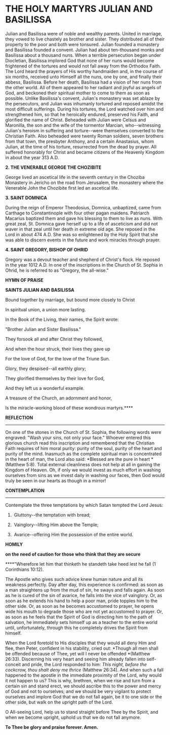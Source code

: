 # THE HOLY MARTYRS JULIAN AND BASILISSA

Julian and Basilissa were of noble and wealthy parents. United in marriage, they vowed to live chastely as brother and sister. They distributed all of their property to the poor and both were tonsured. Julian founded a monastery and Basilissa founded a convent. Julian had about ten-thousand monks and Basilissa about a thousand nuns. When a terrible persecution began under Diocletian, Basilissa implored God that none of her nuns would become frightened of the tortures and would not fall away from the Orthodox Faith. The Lord heard the prayers of His worthy handmaiden and, in the course of six months, received unto Himself all the nuns, one by one, and finally their abbess, Basilissa. Before her death, Basilissa had a vision of her nuns from the other world. All of them appeared to her radiant and joyful as angels of God, and beckoned their spiritual mother to come to them as soon as possible. Unlike Basilissa's convent, Julian's monastery was set ablaze by the persecutors, and Julian was inhumanly tortured and reposed amidst the most difficult sufferings. During his tortures, the Lord watched over him and strengthened him, so that he heroically endured, preserved his Faith, and glorified the name of Christ. Beheaded with Julian were Celsus and Maronilla, the son and the wife of the tormentor Marcian, who--witnessing Julian's heroism in suffering and torture--were themselves converted to the Christian Faith. Also beheaded were twenty Roman soldiers, seven brothers from that town, the presbyter Anthony, and a certain Anastasius, whom Julian, at the time of his torture, resurrected from the dead by prayer. All suffered honorably for Christ and became citizens of the Heavenly Kingdom in about the year 313 A.D.

**2. THE VENERABLE GEORGE THE CHOZIBITE**

George lived an ascetical life in the seventh century in the Choziba Monastery in Jericho on the road from Jerusalem, the monastery where the Venerable John the Chozibite first led an ascetical life.

**3. SAINT DOMNICA**

During the reign of Emperor Theodosius, Domnica, unbaptized, came from Carthage to Constantinople with four other pagan maidens. Patriarch Macarius baptized them and gave his blessing to them to live as nuns. With great zeal, St. Domnica gave herself up to a life of asceticism and did not waver in that zeal until her death in extreme old age. She reposed in the Lord in about 474 A.D. She was so enlightened by the Holy Spirit that she was able to discern events in the future and work miracles through prayer.

**4. SAINT GREGORY, BISHOP OF OHRID**

Gregory was a devout teacher and shepherd of Christ's flock. He reposed in the year 1012 A.D. In one of the inscriptions in the Church of St. Sophia in Ohrid, he is referred to as "Gregory, the all-wise."



**HYMN OF PRAISE**

**SAINTS JULIAN AND BASILISSA**

Bound together by marriage, but bound more closely to Christ

In spiritual union, a union more lasting.

In the Book of the Living, their names, the Spirit wrote:

"Brother Julian and Sister Basilissa."

They forsook all and after Christ they followed,

And when the hour struck, their lives they gave up

For the love of God, for the love of the Triune Sun.

Glory, they despised--all earthly glory;

They glorified themselves by their love for God,

And they left us a wonderful example.

A treasure of the Church, an adornment and honor,

Is the miracle-working blood of these wondrous martyrs.****

**REFLECTION**

****
On one of the stones in the Church of St. Sophia, the following words were engraved: "Wash your sins, not only your face." Whoever entered this glorious church read this inscription and remembered that the Christian Faith requires of him moral purity: purity of the soul, purity of the heart and purity of the mind. Inasmuch as the complete spiritual man is concentrated in the heart of man, the Lord also said: *Blessed are the pure in heart *(Matthew 5:8). Total external cleanliness does not help at all in gaining the Kingdom of Heaven. Oh, if only we would invest as much effort in washing ourselves from sins as we invest daily in washing our faces, then God would truly be seen in our hearts as though in a mirror!



**CONTEMPLATION**

****

Contemplate the three temptations by which Satan tempted the Lord Jesus:

1.  Gluttony--the temptation with bread;

1.  Vainglory--lifting Him above the Temple;

1.  Avarice--offering Him the possession of the entire world.


**HOMILY**



**on the need of caution for those who think that they are secure**

****"Wherefore let him that thinketh he standeth take heed lest he fall (1 Corinthians 10:12).

The Apostle who gives such advice knew human nature and all its weakness perfectly. Day after day, this experience is confirmed: as soon as a man straightens up from the mud of sin, he sways and falls again. As soon as he is cured of the sin of avarice, he falls into the vice of vainglory. Or, as soon as he extends his hand to help a poor man, pride topples him to the other side. Or, as soon as he becomes accustomed to prayer, he opens wide his mouth to degrade those who are not yet accustomed to prayer. Or, as soon as he feels that the Spirit of God is directing him to the path of salvation, he immediately sets himself up as a teacher to the entire world until, unfortunately, through this he completely drives the Spirit from himself.

When the Lord foretold to His disciples that they would all deny Him and flee, then Peter, confident in his stability, cried out: *Though all men shall be offended because of Thee, yet will I never be offended *(Matthew 26:33). Discerning his very heart and seeing him already fallen into self-conceit and pride, the Lord responded to him: *This night, before the cockcrow, thou shalt deny me thrice* (Matthew 26:34). And when such a fall happened to the apostle in the immediate proximity of the Lord, why would it not happen to us? This is why, brethren, when we rise and turn from a certain sin and stand erect, we should ascribe this to the power and mercy of God and not to ourselves, and we should be very vigilant to protect ourselves and implore God that we do not fall again, be it to one side or the other side, but walk on the upright path of the Lord.

O All-seeing Lord, help us to stand straight before Thee by the Spirit, and when we become upright, uphold us that we do not fall anymore.

**To Thee be glory and praise forever. Amen.**

